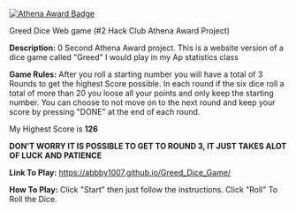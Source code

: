 [![Athena Award Badge](https://img.shields.io/endpoint?url=https%3A%2F%2Faward.athena.hackclub.com%2Fapi%2Fbadge)](https://award.athena.hackclub.com?utm_source=readme)

Greed Dice Web game (#2 Hack Club Athena Award Project)

<b>Description:</b> 0 Second Athena Award  project. This is a website version of a dice game called "Greed" I would play in my Ap statistics class

<b>Game Rules:</b> After you roll a starting number you will have a total of 3 Rounds to get the highest Score possible.
In each round if the six dice roll a total of more than 20 you loose all your points and only keep the starting number.
You can choose to not move on to the next round and keep your score by pressing "DONE" at the end of each round.

My Highest Score is <b>126</b>

<b>DON'T WORRY IT IS POSSIBLE TO GET TO ROUND 3, IT JUST TAKES ALOT OF LUCK AND PATIENCE</b>

<b>Link To Play:</b> https://abbby1007.github.io/Greed_Dice_Game/

<b>How To Play:</b> Click "Start" then just follow the instructions. Click "Roll" To Roll the Dice.




